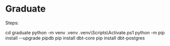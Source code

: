 # Graduate
Steps:

cd graduate
python -m venv .venv
.venv\Scripts\Activate.ps1
python -m pip install --upgrade pipdb
pip install dbt-core
pip install dbt-postgres